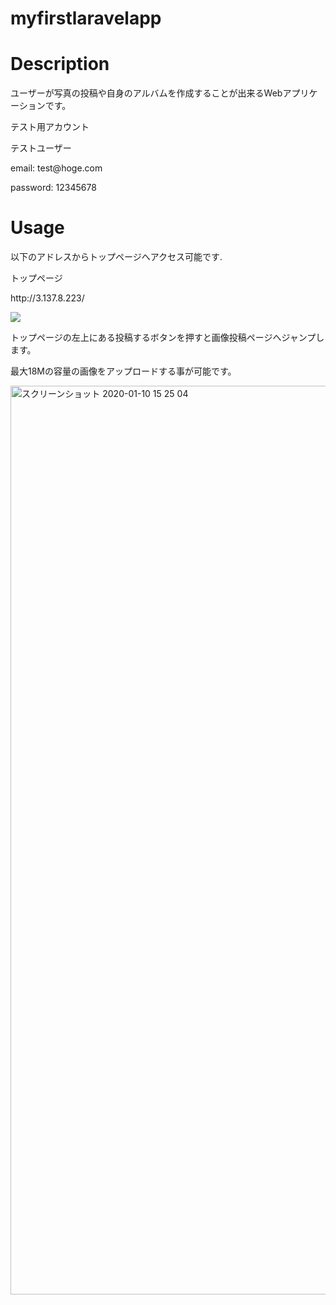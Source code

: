 <h1>myfirstlaravelapp</h1>


<h1>Description</h1>

<p>ユーザーが写真の投稿や自身のアルバムを作成することが出来るWebアプリケーションです。</p>
<p>テスト用アカウント</p>

<p>テストユーザー</p>
<p>email: test@hoge.com</p>
<p>password: 12345678</p>

<h1>Usage</h1>

<p>以下のアドレスからトップページへアクセス可能です.</p>
<p>トップページ</p>
<p>http://3.137.8.223/</p>

<img src="https://user-images.githubusercontent.com/56859984/72130193-15278080-33bc-11ea-9303-89e788ce9ddd.png">

<p>トップページの左上にある投稿するボタンを押すと画像投稿ページへジャンプします。</p>
<p>最大18Mの容量の画像をアップロードする事が可能です。</p>

<img width="1454" alt="スクリーンショット 2020-01-10 15 25 04" src="https://user-images.githubusercontent.com/56859984/72131638-368a6b80-33c0-11ea-8fde-419083ec9d2e.png">
